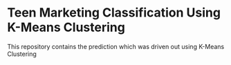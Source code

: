 # Teen Marketing Classification Using K-Means Clustering
 This repository contains the prediction which was driven out using K-Means Clustering
